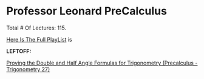 # Professor Leonard PreCalculus

Total # Of Lectures: 115.

[Here Is The Full PlayList](https://www.youtube.com/playlist?list=PLDesaqWTN6ESsmwELdrzhcGiRhk5DjwLP)
is

**LEFTOFF:**

[Proving the Double and Half Angle Formulas for Trigonometry (Precalculus - Trigonometry 27)](https://www.youtube.com/watch?v=Epa2mi8hzBA)
